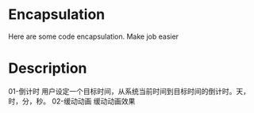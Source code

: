 # Encapsulation

Here are some code encapsulation.
Make job easier

# Description

01-倒计时
用户设定一个目标时间，从系统当前时间到目标时间的倒计时。天，时，分，秒。
02-缓动动画
缓动动画效果
